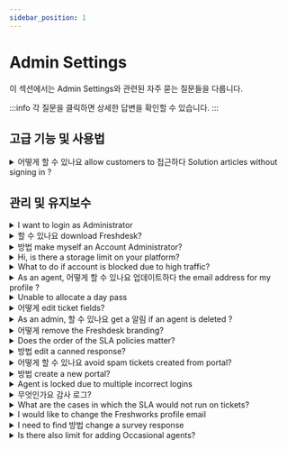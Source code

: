 ```yaml
---
sidebar_position: 1
---
```


# Admin Settings

이 섹션에서는 Admin Settings와 관련된 자주 묻는 질문들을 다룹니다.

:::info
각 질문을 클릭하면 상세한 답변을 확인할 수 있습니다.
:::


## 고급 기능 및 사용법

<details>
<summary>어떻게 할 수 있나요 allow customers to 접근하다 Solution articles without signing in ?</summary>

<p>Change the settings under <strong dir="ltr">Admin &gt; Channels &gt; Portals &gt; Settings &gt; Who can view solutions </strong>and choose the option<strong> everybody, </strong>so that the customers can access the knowledge base without signing into the portal.</p>

</details>


## 관리 및 유지보수

<details>
<summary>I want to login as Administrator</summary>

<p dir="ltr">Your account's Administrator will be able to assign the role of Administrator to you under <strong>Admin &gt; Team &gt; Agents</strong>.</p>

</details>

<details>
<summary>할 수 있나요 download Freshdesk?</summary>

<p>Freshdesk is a cloud-based software and is not an On-premise software that can be downloaded. However, you can use Freshdesk on your mobile device by download the ioS or the Android mobile app. </p>

</details>

<details>
<summary>방법 make myself an Account Administrator?</summary>

<p dir="ltr">Only another Account Administrator would be able to grant you the Account Administrator Role. If you are already an Admin you would be able to identify who the Account Admin is by going to <strong>Admin &gt; Team &gt; Agents</strong> and the profile that you cannot edit would be the Account Admin's.</p><p><br /></p><p dir="ltr">The Account Admin would be able to give you this by navigating to the <strong>Admin &gt; Team &gt; Agents &gt;Edit</strong>, and if you're able to scroll further you would be able to assign roles to the agent. Please ensure you're given only the Account Administrator role and remove any other role if assigned.<br />Also, If that person is currently not associated with the company, please send an email to support@freshdesk.com with the person added in the CC so that we could do the needful for you. </p>

</details>

<details>
<summary>Hi, is there a storage limit on your platform?</summary>

<p dir="ltr">There is no storage limit on the Freshdesk platform. All the data is stored in Cloud. <a href="https://support.freshdesk.com/en/support/solutions/articles/196893" rel="noreferrer" target="_blank">Click here to learn more</a>.</p>

</details>

<details>
<summary>What to do if account is blocked due to high traffic?</summary>

<p dir="ltr" style={{ boxSizing: "border-box", marginBottom: "0pt", marginLeft: "0px", fontSize: "13px", lineHeight: "1.38", wordBreak: "normal", overflowWrap: "break-word", color: "rgb(24, 50, 71)", fontFamily: "-apple-system, ", fontWeight: "400", textAlign: "start", textIndent: "0px" }}><span dir="ltr" style={{ boxSizing: "border-box", fontSize: "12pt", fontFamily: """, color: "rgb(14, 16, 26)", fontWeight: "400" }}>Freshdesk constantly monitors every account's activities for suspicious spam activity, like a sudden surge of emails or multiple hits on your portal within a timeframe. Freshdesk may temporarily disable access to your portal to ensure account protection and service availability. However, your portal will automatically be unblocked after an hour. We highly recommend that you identify the reason for the sudden surge in accessing your portal multiple times to avoid this in the future.</span></p><p dir="ltr" style={{ boxSizing: "border-box", marginBottom: "0pt", marginLeft: "0px", fontSize: "13px", lineHeight: "1.38", wordBreak: "normal", overflowWrap: "break-word", color: "rgb(24, 50, 71)", fontWeight: "400", textAlign: "start", textIndent: "0px", fontFamily: """ }}><span style={{ fontFamily: "Helvetica Neue" }}><span style={{ boxSizing: "border-box", fontFamily: """ }}><span style={{ boxSizing: "border-box", fontSize: "12pt", color: "rgb(14, 16, 26)", fontWeight: "400", fontFamily: """ }}>&nbsp;</span></span></span></p><p dir="ltr" style={{ boxSizing: "border-box", marginBottom: "0pt", marginLeft: "0px", fontSize: "13px", lineHeight: "1.38", wordBreak: "normal", overflowWrap: "break-word", color: "rgb(24, 50, 71)", fontWeight: "400", textAlign: "start", textIndent: "0px", fontFamily: """ }}><span style={{ fontFamily: "Helvetica Neue" }}><span style={{ boxSizing: "border-box", fontFamily: """ }}><span style={{ boxSizing: "border-box", fontSize: "12pt", color: "rgb(14, 16, 26)", fontWeight: "400", fontFamily: """ }}>Also, as an immediate solution, you can use a&nbsp;</span><span style={{ boxSizing: "border-box", fontSize: "12pt", color: "rgb(14, 16, 26)", fontWeight: "700", fontFamily: """ }}>different web browser or network</span><span style={{ boxSizing: "border-box", fontSize: "12pt", color: "rgb(14, 16, 26)", fontWeight: "400", fontFamily: """ }}>&nbsp;to sign in to your Freshdesk URL again.</span></span></span></p><p dir="ltr" style={{ boxSizing: "border-box", marginBottom: "0pt", marginLeft: "0px", fontSize: "13px", lineHeight: "1.38", wordBreak: "normal", overflowWrap: "break-word", color: "rgb(24, 50, 71)", fontFamily: "-apple-system, ", fontWeight: "400", textAlign: "start", textIndent: "0px" }}><span style={{ fontFamily: "Helvetica Neue" }}><span style={{ boxSizing: "border-box", fontFamily: """ }}><span style={{ boxSizing: "border-box", fontSize: "12pt", color: "rgb(14, 16, 26)", fontWeight: "400", fontFamily: """ }}><br />Please reach out to&nbsp;</span><a href="mailto:support@freshdesk.com" style={{ boxSizing: "border-box", color: "rgb(44, 92, 197)", fontFamily: """ }}><span style={{ boxSizing: "border-box", fontSize: "12pt", color: "rgb(17, 85, 204)", fontWeight: "400", textDecorationSkipInk: "none", fontFamily: """ }}>support@freshdesk.com</span></a></span></span><span dir="ltr" style={{ boxSizing: "border-box", fontSize: "12pt", fontFamily: """, color: "rgb(14, 16, 26)", fontWeight: "400" }}>&nbsp;if the issue persists and one of our Product Specialists will assist you further.</span></p>

</details>

<details>
<summary>As an agent, 어떻게 할 수 있나요 업데이트하다 the email address for my profile ?</summary>

<p>You can contact your account's Administrator to change your email address under <strong dir="ltr">Admin &gt; Team &gt; Agents.</strong></p>

</details>

<details>
<summary>Unable to allocate a day pass</summary>

<p>If you are not able to login to the account and if an error throws that says <strong>'Unable to allocate a day pass for you, please contact your administrator'</strong>, it indicates that you are added as an Occasional Agent in your account and your account does not have sufficient day passes to log in. </p><p>You can contact your Account Administrators and they can help you in purchasing day passes for logging in. A new day pass can be added to your account from under<strong dir="ltr"> Admin &gt; Account &gt; Day passes.</strong> You can also view the day pass Usage History from under the same page.</p><p><br /></p>

</details>

<details>
<summary>어떻게 edit ticket fields?</summary>

<p dir="ltr">To edit ticket fields,</p><ul><li dir="ltr">Go to <strong dir="ltr">Admin &gt; Workflows &gt; Ticket fields</strong>&nbsp;</li><li dir="ltr">Click on the field and make changes.</li><li dir="ltr">Click <strong dir="ltr">Save Field</strong></li></ul><p dir="ltr"><br /></p><p dir="ltr"><strong dir="ltr"><img src="#" style={{ width: "700px" }} class="fr-fic fr-dib fr-bordered" /></strong><br /></p>

</details>

<details>
<summary>As an admin, 할 수 있나요 get a 알림 if an agent is deleted ?</summary>

<p >Under Admin &gt; Security, there will be an option to send notifications to admin(s) of the Account when an agent is added or deleted, also when IP whitelist setting is modified.</p>

</details>

<details>
<summary>어떻게 remove the Freshdesk branding?</summary>

<p >The Freshdesk branding at the bottom of the customer support portal would automatically be removed once your account is upgraded to a paid plan. </p>

</details>

<details>
<summary>Does the order of the SLA policies matter?</summary>

<p>The order of your SLA policies is important. The first SLA Policy that matches all conditions for a ticket will be applied to it, so remember to order your important rules closer to the top.</p><p><br /></p>

</details>

<details>
<summary>방법 edit a canned response?</summary>

<p dir="ltr">An agent can edit the canned responses created by oneself under <strong>Admin &gt; Agent Productivity &gt; Canned responses</strong>.</p>

</details>

<details>
<summary>어떻게 할 수 있나요 avoid spam tickets created from portal?</summary>

<p dir="ltr">You can enable <strong>Captcha</strong> under <strong dir="ltr">Admin &gt; Channels &gt; Portals &gt; Edit &gt; Manage Sections.</strong></p><p><br /></p><p><img src="#" style={{ width: "550px" }} class="fr-fic fr-dib fr-bordered" /></p><p><br /></p><p dir="ltr">This will help you avoid automated spam tickets raised from the portal.</p>

</details>

<details>
<summary>방법 create a new portal?</summary>

<p>You can create a portal by navigating to <strong dir="ltr">Admin &gt; Support Operations &gt; Multiple Products &gt; Create New product</strong>. You have to set a new support email address for the portal and then have a CNAME and TXT record created for that portal in your DNS.</p>

</details>

<details>
<summary>Agent is locked due to multiple incorrect logins</summary>

<p>When an agent is locked due to multiple login attempts in the Freshworks login, an email would be immediately triggered to the agent's mailbox along with a link to unlock the account. The agent can themselves unlock their account by using that link.</p><p><br /></p><p>If this was not received, you can always reach out to support@freshdesk.com so that we can help you out with this. </p>

</details>

<details>
<summary>무엇인가요 감사 로그?</summary>

<p><strong>Audit Log</strong> in Freshdesk helps admins oversee the changes made in the account by others. This feature focuses on</p><ul><li dir="ltr"><p>What the change was</p></li><li dir="ltr"><p>Who made this change and</p></li><li dir="ltr"><p>When it was made</p></li></ul><p><br /></p><p>These logs will now assist Admins or Super Admins to go back to an older working setup if the latest changes, made by another Admin, doesn’t work too well.&nbsp;</p><p><br /></p><p>Audit Log will assist you in viewing changes made to four specific modules:</p><ul><li dir="ltr"><p>Account Subscription&nbsp;</p></li><li dir="ltr"><p>Agent&nbsp;</p></li><li dir="ltr"><p dir="ltr">Automation Rules</p></li><li dir="ltr"><p>Knowledge Base</p></li></ul><p><br /></p><p>Refer this <a href="https://support.freshdesk.com/support/solutions/articles/235745-track-helpdesk-changes-using-audit-log" rel="noreferrer noopener" target="_blank">link</a> for more details.</p><p><br /></p>

</details>

<details>
<summary>What are the cases in which the SLA would not run on tickets?</summary>

<p><span>T</span>he SLA timer will not run on tickets when the ticket is in an SLA OFF status. You could check if the SLA timer for the statuses that you had mentioned is turned OFF under <strong dir="ltr">Admin &gt; Workflows &gt; Ticket fields &gt; Status.</strong></p><p><br /></p><p><br /></p><p>Also, the SLA timer would not be running on tickets outside the business hours that you have configured for individual groups. You could check the business hours settings under <strong dir="ltr">Admin &gt; Team &gt; Groups</strong>.</p><p><br /></p><p><br /></p><p>But the automated emails sent through the email notifications/automation rules would not be considered as responses on the tickets as these are system generated events. Only a reply/public note from an agent would be considered as a first response on the ticket.</p><p><br /></p>

</details>

<details>
<summary>I would like to change the Freshworks profile email</summary>

<p >Any email that is added to a Freshworks product as an agent will have a Freshworks profile. If you want to change the email addresses associated with your product then it will have to be changed in the Admin settings of the product and not from your Freshworks profile.</p><p ><br /></p><p >There will be a different Freshworks profile created for that email address and you can set a new password for the same.</p>

</details>

<details>
<summary>I need to find 방법 change a survey response</summary>

<p >Once a survey response is sent by the customer we will not be able to edit it even if this was an error made by the customer. The survey response will be removed from the Reports if the ticket is deleted or marked as spam. </p>

</details>

<details>
<summary>Is there also limit for adding Occasional agents?</summary>

<p >There is no limit for the number of occasional agents in your account. You could add as many occasional agents as you want. But occaisonal agents need a day pass to login to the account. For further information please refer this <a href="https://support.freshdesk.com/support/solutions/articles/227571-what-is-a-day-pass-" target="_blank" rel="noreferrer noopener">link</a>.</p>

</details>

